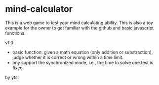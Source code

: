# mind-calculator
This is a web game to test your mind calculating ability.
This is also a toy example for the owner to get familiar with the github and basic javascript functions.

v1.0
- basic function: given a math equation (only addition or substraction), judge whether it is correct or wrong within a time limit.
- ony support the synchronized mode, i.e., the time to solve one test is fixed.

by ytsr
